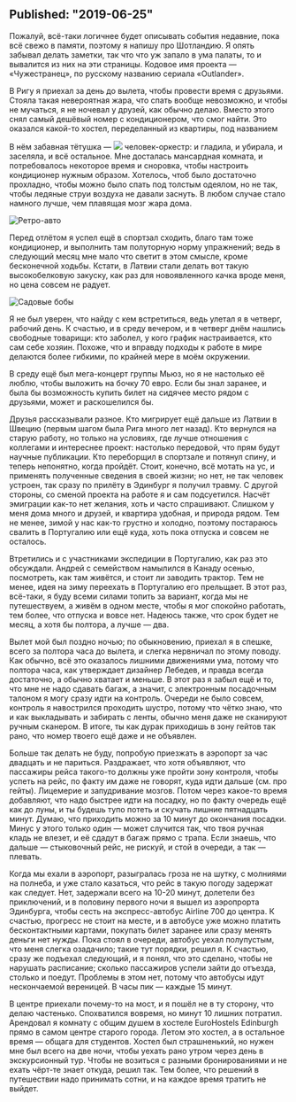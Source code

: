 Published: "2019-06-25"
--------------------------
Пожалуй, всё-таки логичнее будет описывать события недавние, пока всё свежо в памяти, поэтому я напишу про Шотландию. Я опять забывал делать заметки, так что что уж запало в ума палаты, то и вывалится из них на эти страницы. 
Кодовое имя проекта &mdash; &#0171;Чужестранец&#0187;, по русскому названию сериала &#0171;Outlander&#0187;.

В Ригу я приехал за день до вылета, чтобы провести время с друзьями. Стояла такая невероятная жара, что спать вообще невозможно, и чтобы не мучаться, я не ночевал у друзей, как обычно делаю. Вместо этого снял самый дешёвый номер с кондиционером, что смог найти. Это оказался какой-то хостел, переделанный из квартиры, под названием

В нём забавная тётушка &mdash; ![](IMG_20190614_124209.jpeg) человек-оркестр: и гладила, и убирала, и заселяла, и всё остальное. Мне досталась мансардная комната, и потребовалось некоторое время и сноровка, чтобы настроить кондиционер нужным образом. Хотелось, чтоб было достаточно прохладно, чтобы можно было спать под толстым одеялом, но не так, чтобы ледяные струи воздуха не давали заснуть. В любом случае стало намного лучше, чем плавящая мозг жара дома.

![Ретро-авто](IMG_20190612_213259.jpeg)


Перед отлётом я успел ещё в спортзал сходить, благо там тоже кондиционер, и выполнить там полуторную норму упражнений; ведь в следующий месяц мне мало что светит в этом смысле, кроме бесконечной ходьбы. Кстати, в Латвии стали делать вот такую высокобелковую закуску, как раз для новоявленного качка вроде меня, но цена совсем не радует.

![Садовые бобы](IMG_20190613_165329.jpeg)

Я не был уверен, что найду с кем встретиться, ведь улетал я в четверг, рабочий день. К счастью, и в среду вечером, и в четверг днём нашлись свободные товарищи: кто заболел, у кого график настраивается, кто сам себе хозяин. Похоже, что и вправду подходы к работе в мире делаются более гибкими, по крайней мере в моём окружении.

В среду ещё был мега-концерт группы Мьюз, но я не настолько её люблю, чтобы выложить на бочку 70 евро. Если бы знал заранее, и была бы возможность купить билет на сидячее место рядом с друзьями, может и раскошелился бы. 

Друзья рассказывали разное. Кто мигрирует ещё дальше из Латвии в Швецию (первым шагом была Рига много лет назад). Кто вернулся на старую работу, но только на условиях, где лучше отношения с коллегами и интереснее проект: настолько передовой, что прям будут научные публикации.
Кто переборщил в спортзале и потянул спину, и теперь непонятно, когда пройдёт. Стоит, конечно, всё мотать на ус, и применять полученные сведения в своей жизни; но нет, не так человек устроен, так сразу по прилёту в Эдинбург я получил травму. С другой стороны, со сменой проекта на работе я и сам подсуетился. Насчёт эмиграции как-то нет желания, хоть и часто спрашивают. Слишком у меня дома много и друзей, и квартира удобная, и природа рядом. Тем не менее, зимой у нас как-то грустно и холодно, поэтому постараюсь свалить в Португалию или ещё куда, хоть пока отпуска и совсем не осталось.

Втретились и с участниками экспедиции в Португалию, как раз это обсуждали. Андрей с семейством намылился в Канаду осенью, посмотреть, как там живётся, и стоит ли заводить трактор. Тем не менее, идея на зиму переехать в Португалию его прельщает. В этот раз, всё-таки, я буду всеми силами топить за вариант, когда мы не путешествуем, а живём в одном месте, чтобы я мог спокойно работать, тем более, что отпуска и вовсе нет. Надеюсь также, что срок будет не месяц, а хотя бы полтора, а лучше &mdash; два.

Вылет мой был поздно ночью; по обыкновению, приехал я в спешке, всего за полтора часа до вылета, и слегка нервничал по этому поводу. Как обычно, всё это оказалось лишними движениями ума, потому что полтора часа, как утверждает дизайнер Лебедев, и правда всегда достаточно, а обычно хватает и меньше. В этот раз я забыл ещё и то, что мне не надо сдавать багаж, а значит, с электронным посадочным талоном я могу сразу идти на контроль. Очереди не было совсем, контроль я навострился проходить шустро, потому что чётко знаю, что и как выкладывать и забирать с ленты, обычно меня даже не сканируют ручным сканером. В итоге, ты как дурак приходишь в зону гейтов так рано, что номер твоего ещё даже и не объявлен.

Больше так делать не буду, попробую приезжать в аэропорт за час двадцать и не париться. Раздражает, что хотя объявляют, что пассажиры рейса такого-то должны уже пройти зону контроля, чтобы успеть на рейс, по факту им даже не говорят, куда идти дальше (см. про гейты). Лицемерие и запудривание мозгов. Потом через какое-то время добавляют, что надо быстрее идти на посадку, но по факту очередь ещё как до луны, и ты будешь тупо потеть и скучать лишние пятнадцать минут. Думаю, что приходить можно за 10 минут до окончания посадки. Минус у этого только один &mdash; может случится так, что твоя ручная кладь не влезет, и её сдадут в багаж прямо с трапа. Если знаешь, что дальше &mdash; стыковочный рейс, не рискуй, и стой в очереди, а так &mdash; плевать.

Когда мы ехали в аэропорт, разыгралась гроза не на шутку, с молниями на полнеба, и уже стало казаться, что рейс в такую погоду задержат как следует. Нет, задержали всего на 10-20 минут, долетели без приключений, и в половину первого ночи я вышел из аэропрорта Эдинбурга, чтобы сесть на экспресс-автобус Airline 700 до центра. К счастью, прогресс не стоит на месте, и в автобусе уже можно платить бесконтактными картами, покупать билет заранее или сразу менять деньги нет нужды. Пока стоял в очереди, автобус уехал полупустым, что меня слегка озадачило; такие тут порядки, решил я. К счастью, сразу же подъехал следующий, и я понял, что это сделано, чтобы не нарушать расписание; сколько пассажиров успели зайти до отъезда, столько и поедут. Проблемы в этом нет, потому что автобусы идут нескончаемой вереницей. В часы пик &mdash; каждые 15 минут.

В центре приехали почему-то на мост, и я пошёл не в ту сторону, что делаю частенько. Спохватился вовремя, но минут 10 лишних потратил. Арендовал я комнату с общим душем в хостеле EuroHostels Edinburgh прямо в самом центре старого города. Летом это хостел, а в остальное время &mdash; общага для студентов. Хостел был страшненький, но нужен мне был всего на две ночи, чтобы уехать рано утром через день в экскурсионный тур. Чтобы не возиться с разными бронированиями и не ехать чёрт-те знает откуда, решил так. Тем более, что решений в путешествии надо принимать сотни, и на каждое время тратить не выйдет.